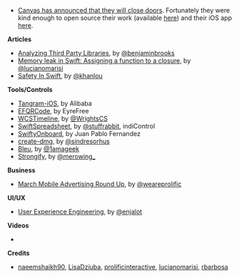 * [Canvas has announced that they will close doors](https://usecanvas.com/). Fortunately they were kind enough to open source their work (available [here](https://github.com/usecanvas)) and their iOS app [here](https://github.com/usecanvas/ios-v1). 


**Articles**

* [Analyzing Third Party Libraries](http://martiancraft.com/blog/2017/04/analyzing-third-party-libraries/), by [@benjaminbrooks](https://twitter.com/benjaminbrooks)
* [Memory leak in Swift: Assigning a function to a closure](http://www.marisibrothers.com/2017/04/memory-leak-in-swift-assigning-function.html), by [@lucianomarisi](https://twitter.com/lucianomarisi)
* [Safety In Swift](http://khanlou.com/2017/04/safety-in-swift/), by [@khanlou](https://twitter.com/khanlou)

**Tools/Controls**

* [Tangram-iOS](https://github.com/alibaba/Tangram-iOS), by Alibaba
* [EFQRCode](https://github.com/EyreFree/EFQRCode), by EyreFree
* [WCSTimeline](https://github.com/WrightsCS/WCSTimeline), by [@WrightsCS](https://twitter.com/WrightsCS)
* [SwiftSpreadsheet](https://github.com/stuffrabbit/SwiftSpreadsheet), by [@stuffrabbit](https://twitter.com/stuffrabbit), indiControl
* [SwiftyOnboard](https://github.com/juanpablofernandez/SwiftyOnboard), by Juan Pablo Fernandez
* [create-dmg](https://github.com/sindresorhus/create-dmg), by [@sindresorhus](https://twitter.com/sindresorhus)
* [Bleu](https://github.com/1amageek/Bleu), by [@1amageek](https://twitter.com/1amageek)
* [Strongify](https://github.com/krzysztofzablocki/Strongify), by [@merowing_](https://twitter.com/merowing_)

**Business**

* [March Mobile Advertising Round Up](http://blog.prolificinteractive.com/2017/04/03/march-mobile-advertising-round-up/), by [@weareprolific](https://twitter.com/weareprolific)

**UI/UX**

* [User Experience Engineering](https://blog.prototypr.io/user-experience-engineering-a98c7724d849), by [@enjalot](https://twitter.com/enjalot)

**Videos**

*

**Credits**

* [naeemshaikh90](https://github.com/naeemshaikh90), [LisaDziuba](https://github.com/lisadziuba), [prolificinteractive](https://github.com/prolificinteractive), [lucianomarisi](https://github.com/lucianomarisi), [rbarbosa](https://github.com/rbarbosa)

